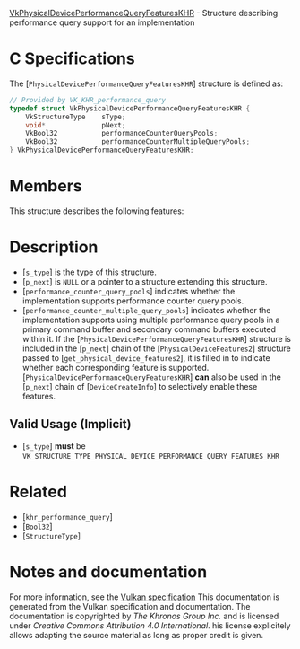 [VkPhysicalDevicePerformanceQueryFeaturesKHR](https://www.khronos.org/registry/vulkan/specs/1.3-extensions/man/html/VkPhysicalDevicePerformanceQueryFeaturesKHR.html) - Structure describing performance query support for an implementation

# C Specifications
The [`PhysicalDevicePerformanceQueryFeaturesKHR`] structure is defined
as:
```c
// Provided by VK_KHR_performance_query
typedef struct VkPhysicalDevicePerformanceQueryFeaturesKHR {
    VkStructureType    sType;
    void*              pNext;
    VkBool32           performanceCounterQueryPools;
    VkBool32           performanceCounterMultipleQueryPools;
} VkPhysicalDevicePerformanceQueryFeaturesKHR;
```

# Members
This structure describes the following features:

# Description
- [`s_type`] is the type of this structure.
- [`p_next`] is `NULL` or a pointer to a structure extending this structure.
- [`performance_counter_query_pools`] indicates whether the implementation supports performance counter query pools.
- [`performance_counter_multiple_query_pools`] indicates whether the implementation supports using multiple performance query pools in a primary command buffer and secondary command buffers executed within it.
If the [`PhysicalDevicePerformanceQueryFeaturesKHR`] structure is included in the [`p_next`] chain of the
[`PhysicalDeviceFeatures2`] structure passed to
[`get_physical_device_features2`], it is filled in to indicate whether each
corresponding feature is supported.
[`PhysicalDevicePerformanceQueryFeaturesKHR`] **can**  also be used in the [`p_next`] chain of
[`DeviceCreateInfo`] to selectively enable these features.
## Valid Usage (Implicit)
-  [`s_type`] **must**  be `VK_STRUCTURE_TYPE_PHYSICAL_DEVICE_PERFORMANCE_QUERY_FEATURES_KHR`

# Related
- [`khr_performance_query`]
- [`Bool32`]
- [`StructureType`]

# Notes and documentation
For more information, see the [Vulkan specification](https://www.khronos.org/registry/vulkan/specs/1.3-extensions/html/vkspec.html)
This documentation is generated from the Vulkan specification and documentation.
The documentation is copyrighted by *The Khronos Group Inc.* and is licensed under *Creative Commons Attribution 4.0 International*.
his license explicitely allows adapting the source material as long as proper credit is given.
        